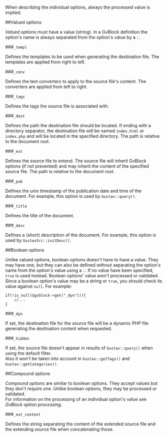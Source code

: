When describing the individual options, always the processed value is implied.



##Valued options

*Valued options* must have a value (string). In a GvBlock definition the option's name is always separated from the option's value by a `:`.

###`_templ`

Defines the templates to be used when generating the destination file. The templates are applied from right to left.

###`_conv`

Defines the text converters to apply to the source file's content. The converters are applied from left to right.

###`_tags`

Defines the tags the source file is associated with.

###`_dest`

Defines the path the destination file should be located. If ending with a directory separator, the destination file will be named `index.html` or `index.php` and will be located in the specified directory. The path is relative to the document root.

###`_ext`

Defines the source file to extend. The source file will inherit GvBlock options (if not prevented) and may inherit the content of the specified source file. The path is relative to the document root.

###`_pub`

Defines the unix timestamp of the publication date and time of the document. For example, this option is used by `Gustav::query()`.

###`_title`

Defines the title of the document.

###`_desc`

Defines a (short) description of the document. For example, this option is used by `GustavSrc::initDesc()`.



##Boolean options

Unlike valued options, boolean options doesn't have to have a value. They may have one, but they can also be defined without separating the option's name from the option's value using a `:`. If no value have been specified, `true` is used instead. Boolean options' value aren't processed or validated.  
Since a boolean option's value may be a string or `true`, you should check its value against `null`. For example:

    if(!is_null($gvblock->get("_dyn"))){
        //...
    }

###`_dyn`

If set, the destination file for the source file will be a dynamic PHP file generating the destination content when requested.

###`_hidden`

If set, the source file doesn't appear in results of `Gustav::query()` when using the default filter.  
Also it won't be taken into account in `Gustav::getTags()` and `Gustav::getCategories()`.



##Compound options

*Compound options* are similar to boolean options. They accept values but they don't require one. Unlike boolean options, they may be processed or validated.  
For information on the processing of an individual option's value see *GvBlock option processing*.

###`_ext_content`

Defines the string separating the content of the extended source file and the extending source file when concatenating those.